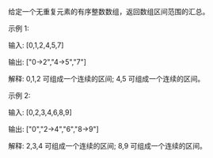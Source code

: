 给定一个无重复元素的有序整数数组，返回数组区间范围的汇总。

示例 1:

输入: [0,1,2,4,5,7]

输出: ["0->2","4->5","7"]

解释: 0,1,2 可组成一个连续的区间; 4,5 可组成一个连续的区间。

示例 2:

输入: [0,2,3,4,6,8,9]

输出: ["0","2->4","6","8->9"]

解释: 2,3,4 可组成一个连续的区间; 8,9 可组成一个连续的区间。

